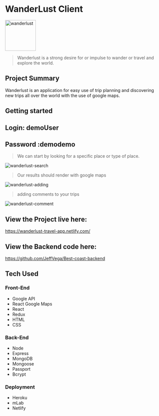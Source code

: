 # WanderLust Client
<img src="https://user-images.githubusercontent.com/34497456/42012190-cd6ec882-7a4b-11e8-86cd-5bd38f67e751.png" alt="wanderlust" width="100">

> Wanderlust is a strong desire for or impulse to wander or travel and explore the world.
## Project Summary
Wanderlust is an application for easy use of trip planning and discovering new trips all over the world with the use of google maps.
## Getting started
## Login: demoUser
## Password :demodemo
> We can start by looking for a specific place or type of place.

![wanderlust-search](https://user-images.githubusercontent.com/34497456/43499224-56e658f0-94ff-11e8-8389-6860ce7c9565.gif)

> Our results should render with google maps

![wanderlust-adding](https://user-images.githubusercontent.com/34497456/43499356-e717058c-94ff-11e8-9546-6976ca91f554.gif)

> adding comments to your trips

![wanderlust-comment](https://user-images.githubusercontent.com/34497456/43499443-595cd43c-9500-11e8-8e37-88c0b8447c18.gif)

## View the Project live here:
https://wanderlust-travel-app.netlify.com/

## View the Backend code here:
https://github.com/JeffVega/Best-coast-backend

## Tech Used

### Front-End
* Google API
* React Google Maps
* React
* Redux
* HTML
* CSS

### Back-End
* Node
* Express
* MongoDB
* Mongoose
* Passport
* Bcrypt

### Deployment
* Heroku
* mLab
* Netlify
